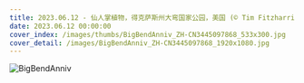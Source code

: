 ```yaml
---
title: 2023.06.12 - 仙人掌植物，得克萨斯州大弯国家公园，美国 (© Tim Fitzharris/Minden Pictures)
date: 2023.06.12 00:00:00
cover_index: /images/thumbs/BigBendAnniv_ZH-CN3445097868_533x300.jpg
cover_detail: /images/BigBendAnniv_ZH-CN3445097868_1920x1080.jpg
---
```


![BigBendAnniv](/images/BigBendAnniv_ZH-CN3445097868_1920x1080.jpg)
